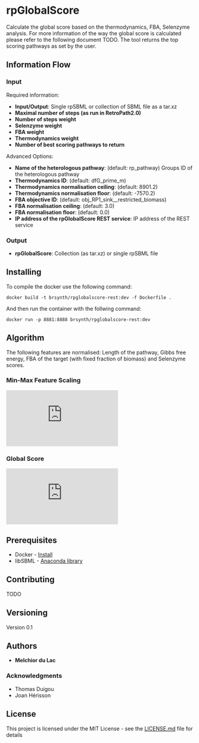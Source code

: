 # rpGlobalScore

Calculate the global score based on the thermodynamics, FBA, Selenzyme analysis. For more information of the way the global score is calculated please refer to the following document TODO. The tool returns the top scoring pathways as set by the user. 

## Information Flow

### Input

Required information:
* **Input/Output**: Single rpSBML or collection of SBML file as a tar.xz
* **Maximal number of steps (as run in RetroPath2.0)**
* **Number of steps weight**
* **Selenzyme weight**
* **FBA weight**
* **Thermodynamics weight**
* **Number of best scoring pathways to return**

Advanced Options:
* **Name of the heterologous pathway**: (default: rp_pathway) Groups ID of the heterologous pathway
* **Thermodynamics ID**: (default: dfG_prime_m)
* **Thermodynamics normalisation ceiling**: (default: 8901.2)
* **Thermodynamics normalisation floor**: (default: -7570.2)
* **FBA objective ID**: (default: obj_RP1_sink__restricted_biomass)
* **FBA normalisation ceiling**: (default: 3.0)
* **FBA normalisation floor**: (default: 0.0)
* **IP address of the rpGlobalScore REST service**: IP address of the REST service

### Output

* **rpGlobalScore**: Collection (as tar.xz) or single rpSBML file

## Installing

To compile the docker use the following command:

```
docker build -t brsynth/rpglobalscore-rest:dev -f Dockerfile .
```

And then run the container with the follwing command:

```
docker run -p 8881:8888 brsynth/rpglobalscore-rest:dev
```

## Algorithm

The following features are normalised: Length of the pathway, Gibbs free energy, FBA of the target (with fixed fraction of biomass) and Selenzyme scores.

### Min-Max Feature Scaling

![img](http://latex.codecogs.com/svg.latex?x%27+%3D+%5Cfrac%7Bx+-+%5Clfloor+x%5Crfloor%7D%7B%5Clceil+x%5Crceil-%5Clfloor+x%5Crfloor%7D)

### Global Score

![img](http://latex.codecogs.com/svg.latex?%5Cbar%7Bx%7D+%3D+%5Cfrac%7B%5Csum_%7Bi%3D1%7D%5En%7Bw_ix_i%7D%7D%7B%5Csum_%7Bi%3D1%7D%5En%7Bw_i%7D%7D)

## Prerequisites

* Docker - [Install](https://docs.docker.com/v17.09/engine/installation/)
* libSBML - [Anaconda library](https://anaconda.org/SBMLTeam/python-libsbml)

## Contributing

TODO

## Versioning

Version 0.1

## Authors

* **Melchior du Lac** 

### Acknowledgments

* Thomas Duigou
* Joan Hérisson

## License

This project is licensed under the MIT License - see the [LICENSE.md](LICENSE.md) file for details
